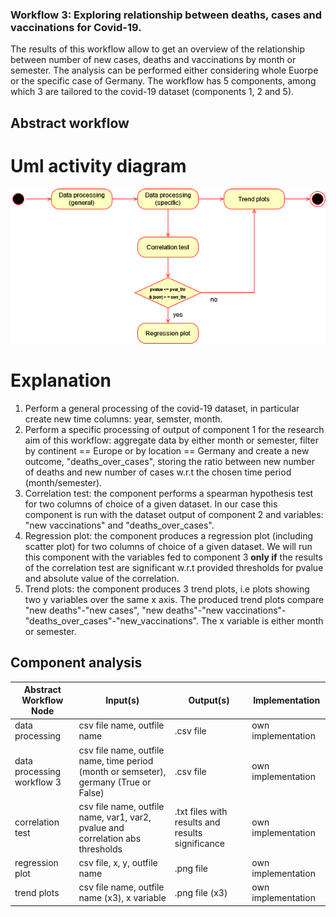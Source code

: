 ### Workflow 3: Exploring relationship between deaths, cases and vaccinations for Covid-19.
The results of this workflow allow to get an overview of the relationship between number of new cases, deaths and vaccinations by month or semester. The analysis can be
performed either considering whole Euorpe or the specific case of Germany. The workflow has 5 components, among which 3 are tailored to the covid-19 dataset (components 1, 2 and 5).
## Abstract workflow
# Uml activity diagram
![Alt text](./Workflow3ActivityDiagram.png)
# Explanation
1. Perform a general processing of the covid-19 dataset, in particular create new time columns: year, semster, month.
2. Perform a specific processing of output of component 1 for the research aim of this workflow: aggregate data by either month or semester, filter by continent == Europe or by location == Germany and create a new outcome, "deaths_over_cases", storing the ratio between new number of deaths and new number of cases w.r.t the chosen time period (month/semester).
3. Correlation test: the component performs a spearman hypothesis test for two columns of choice of a given dataset. In our case this component is run with the dataset output of component 2 and variables: "new vaccinations" and "deaths_over_cases".
4. Regression plot: the component produces a regression plot (including scatter plot) for two columns of choice of a given dataset. We will run this component with the variables fed to component 3 **only if** the results of the correlation test are significant w.r.t provided thresholds for pvalue and absolute value of the correlation.
5. Trend plots: the component produces 3 trend plots, i.e plots showing two y variables over the same x axis. The produced trend plots compare "new deaths"-"new cases", "new deaths"-"new vaccinations"-"deaths_over_cases"-"new_vaccinations". The x variable is either month or semester. 

## Component analysis

| Abstract Workflow Node                  | Input(s)     | Output(s)                 | Implementation     |
|-----------------------------------------|--------------|---------------------------|--------------------|
| data processing            | csv file name, outfile name | .csv file         | own implementation  |
| data processing workflow 3                 | csv file name, outfile name, time period (month or semseter), germany (True or False)  | .csv file   | own implementation |
| correlation test                         | csv file name, outfile name, var1, var2,  pvalue and correlation abs thresholds     | .txt files with results and results significance     | own implementation |
| regression plot                   | csv file, x, y, outfile name    | .png  file | own implementation |
| trend plots                    | csv file name, outfile name (x3),  x variable     | .png file  (x3)            | own implementation |


